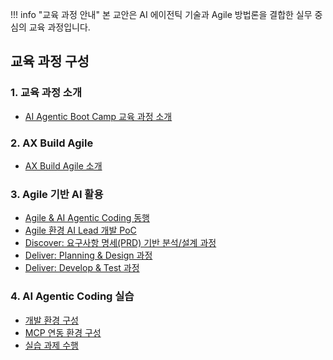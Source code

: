 
!!! info "교육 과정 안내"
    본 교안은 AI 에이전틱 기술과 Agile 방법론을 결합한 실무 중심의 교육 과정입니다.

## 교육 과정 구성

### 1. 교육 과정 소개
- [AI Agentic Boot Camp 교육 과정 소개](doc-introduction/course-overview.md)

### 2. AX Build Agile
- [AX Build Agile 소개](doc-agile/ax-build-intro.md)

### 3. Agile 기반 AI 활용
- [Agile & AI Agentic Coding 동행](doc-agile-ai-lead/agile-ai-coding.md)
- [Agile 환경 AI Lead 개발 PoC](doc-agile-ai-lead/ai-lead-poc.md)
- [Discover: 요구사항 명세(PRD) 기반 분석/설계 과정](docs/doc-agile-ai-lead/discover-prd/index.md)
- [Deliver: Planning & Design 과정](doc-agile-ai-lead/deliver-planning.md)
- [Deliver: Develop & Test 과정](doc-agile-ai-lead/deliver-develop.md)

### 4. AI Agentic Coding 실습
- [개발 환경 구성](doc-hands-on/dev-environment.md)
- [MCP 연동 환경 구성](doc-hands-on/mcp-setup.md)
- [실습 과제 수행](doc-hands-on/practice-tasks.md)

